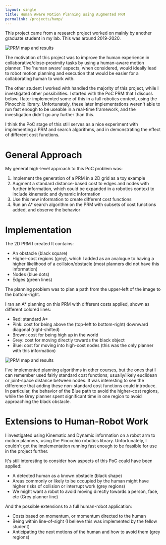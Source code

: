 ```yaml
---
layout: single
title: Human Aware Motion Planning using Augmented PRM
permalink: /projects/hamp/
---
```


This project came from a research project worked on mainly by another graduate student in my lab. This was around 2019-2020.

![PRM map and results](/Wesley-Fisher/pages/projects/hamp/prm_astar_results.png)

The motivation of this project was to improve the human experience in collaborative/close-proximity tasks by using a human-aware motion planner. The 'human aware' aspects, when considered, would ideally lead to robot motion planning and execution that would be easier for a collaborating human to work with.

The other student I worked with handled the majority of this project, while I investigated other possibilities. I started with the PoC PRM that I discuss below. I later implemented some of this in a full robotics context, using the Pinocchio library. Unfortunately, these later implementations weren't able to run fast enough to be useable in a real-time framework, and the investigation didn't go any further than this.

I think the PoC stage of this still serves as a nice experiment with implementing a PRM and search algorithms, and in demonstrating the effect of different cost functions.

# General Approach

My general high-level approach to this PoC problem was:

1. Implement the generation of a PRM in a 2D grid as a toy example
2. Augment a standard distance-based cost to edges and nodes with further information, which could be expanded in a robotics context to include kinematic and dynamic information
3. Use this new information to create different cost functions 
4. Run an A* search algorithm on the PRM with subsets of cost functions added, and observe the behavior

# Implementation

The 2D PRM I created It contains:

* An obstacle (black square)
* Higher-cost regions (grey), which I added as an analogue to having a higher likelihood of a collision/obstacle (most planners did not have this information)
* Nodes (blue dots)
* Edges (green lines)

The planning problem was to plan a path from the upper-left of the image to the bottom-right.

I ran an A* planning on this PRM with different costs applied, shown as different colored lines:

* Red: standard A*
* Pink: cost for being above the (top-left to bottom-right) downward diagonal (right-shifted)
* Brown: cost for being high up in the world
* Grey: cost for moving directly towards the black object
* Blue: cost for moving into high-cost nodes (this was the only planner with this information)

![PRM map and results](/Wesley-Fisher/pages/projects/hamp/prm_astar_results.png)

I've implemented planning algorithms in other courses, but the ones that I can remember used fairly standard cost functions; usually/likely euclidean or joint-space distance between nodes. It was interesting to see the difference that adding these non-standard cost functions could introduce. In particular, the behavior of the Blue path to avoid the higher-cost regions, while the Grey planner spent significant time in one region to avoid approaching the black obstacle.

# Extensions to Human-Robot Work

I investigated using Kinematic and Dynamic information on a robot arm to motion planners, using the Pinocchio robotics library. Unfortunately, I couldn't get the implementation running fast enough to be feasible for use in the project further.

It's still interesting to consider how aspects of this PoC could have been applied:

* A detected human as a known obstacle (black shape)
* Areas commonly or likely to be occupied by the human might have higher risks of collision or interrupt work (grey regions)
* We might want a robot to avoid moving directly towards a person, face, etc (Grey planner line)

And the possible extensions to a full human-robot application:

* Costs based on momentum, or momentum directed to the human
* Being within line-of-sight (I believe this was implemented by the fellow student)
* Anticipating the next motions of the human and how to avoid them (grey regions)
